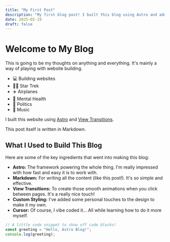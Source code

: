 ```yaml
---
title: "My First Post"
description: "My first blog post! I built this blog using Astro and added cool view transitions."
date: 2025-05-19
draft: false
---
```


# Welcome to My Blog

This is going to be my thoughts on anything and everything. It's mainly a way of playing with website building.

* 💻 Building websites
* 🖖🏽 Star Trek
* ✈️ Airplanes
* 🧠 Mental Health
* 📰 Politics
* 🎹 Music

I built this website using [Astro](https://astro.build/) and [View Transitions](https://docs.astro.build/en/guides/view-transitions/).

This post itself is written in Markdown.

## What I Used to Build This Blog

Here are some of the key ingredients that went into making this blog:

* **Astro:** The framework powering the whole thing. I'm really impressed with how fast and easy it is to work with.
* **Markdown:** For writing all the content (like this post!). It's so simple and effective.
* **View Transitions:** To create those smooth animations when you click between pages. It's a really nice touch!
* **Custom Styling:** I've added some personal touches to the design to make it my own.
* **Cursor:** Of course, I vibe coded it... All while learning how to do it more myself.

```js
// A little code snippet to show off code blocks!
const greeting = "Hello, Astro Blog!";
console.log(greeting);
```
